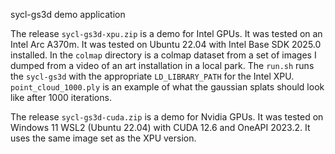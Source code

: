 sycl-gs3d demo application

The release `sycl-gs3d-xpu.zip` is a demo for Intel GPUs. It was tested on an Intel Arc A370m. It was tested on Ubuntu 22.04 with Intel Base SDK 2025.0 installed. In the `colmap` directory is a colmap dataset from a set of images I dumped from a video of an art installation in a local park. The `run.sh` runs the `sycl-gs3d` with the appropriate `LD_LIBRARY_PATH` for the Intel XPU. `point_cloud_1000.ply` is an example of what the gaussian splats should look like after 1000 iterations.

The release `sycl-gs3d-cuda.zip` is a demo for Nvidia GPUs. It was tested on Windows 11 WSL2 (Ubuntu 22.04) with CUDA 12.6 and OneAPI 2023.2. It uses the same image set as the XPU version. 

